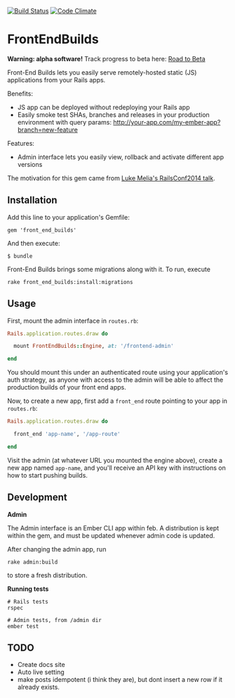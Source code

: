 [![Build Status](https://travis-ci.org/tedconf/front_end_builds.svg)](https://travis-ci.org/tedconf/front_end_builds) [![Code
Climate](https://codeclimate.com/github/tedconf/front_end_builds/badges/gpa.svg)](https://codeclimate.com/github/tedconf/front_end_builds)

# FrontEndBuilds

**Warning: alpha software!** Track progress to beta here: [Road to Beta](https://github.com/tedconf/front_end_builds/issues/44)

Front-End Builds lets you easily serve remotely-hosted static (JS) applications from your Rails apps.

Benefits:
  - JS app can be deployed without redeploying your Rails app
  - Easily smoke test SHAs, branches and releases in your production environment with query params:
    http://your-app.com/my-ember-app?branch=new-feature

Features:
  - Admin interface lets you easily view, rollback and activate different app versions

The motivation for this gem came from [Luke Melia's RailsConf2014 talk](http://www.confreaks.com/videos/3324-railsconf-lightning-fast-deployment-of-your-rails-backed-javascript-app).


## Installation

Add this line to your application's Gemfile:

```
gem 'front_end_builds' 
```

And then execute:

```
$ bundle 
```

Front-End Builds brings some migrations along with it. To run, execute

```
rake front_end_builds:install:migrations
```

## Usage

First, mount the admin interface in `routes.rb`:

```rb
Rails.application.routes.draw do

  mount FrontEndBuilds::Engine, at: '/frontend-admin'

end
```

You should mount this under an authenticated route using your application's
auth strategy, as anyone with access to the admin will be able to affect the
production builds of your front end apps.

Now, to create a new app, first add a `front_end` route pointing to your app in `routes.rb`:

```rb
Rails.application.routes.draw do

  front_end 'app-name', '/app-route'

end
```

Visit the admin (at whatever URL you mounted the engine above), create a new app
named `app-name`, and you'll receive an API key with instructions on how to start
pushing builds.


## Development

**Admin**

The Admin interface is an Ember CLI app within feb. A distribution is kept
within the gem, and must be updated whenever admin code is updated.

After changing the admin app, run

```
rake admin:build
```

to store a fresh distribution.

**Running tests**

```
# Rails tests
rspec  

# Admin tests, from /admin dir
ember test
```

## TODO

* Create docs site
* Auto live setting
* make posts idempotent (i think they are), but dont insert a new row if
  it already exists.
